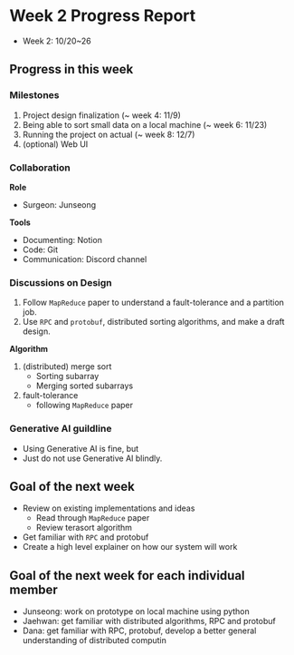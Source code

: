 # Week 2 Progress Report

- Week 2: 10/20~26

## Progress in this week

### Milestones

1. Project design finalization (~ week 4: 11/9)
2. Being able to sort small data on a local machine (~ week 6: 11/23)
3. Running the project on actual (~ week 8: 12/7)
4. (optional) Web UI

### Collaboration

**Role**

- Surgeon: Junseong

**Tools**

- Documenting: Notion
- Code: Git
- Communication: Discord channel

### Discussions on Design

1. Follow `MapReduce` paper to understand a fault-tolerance and a partition job.
2. Use `RPC` and `protobuf`, distributed sorting algorithms, and make a draft design.

**Algorithm**

1. (distributed) merge sort
    - Sorting subarray
    - Merging sorted subarrays
2. fault-tolerance
    - following `MapReduce` paper

### Generative AI guildline

- Using Generative AI is fine, but
- Just do not use Generative AI blindly.

## Goal of the next week

- Review on existing implementations and ideas
    - Read through `MapReduce` paper
    - Review terasort algorithm
- Get familiar with `RPC` and protobuf
- Create a high level explainer on how our system will work

## **Goal of the next week for each individual member**
- Junseong: work on prototype on local machine using python
- Jaehwan: get familiar with distributed algorithms, RPC and protobuf
- Dana: get familiar with RPC, protobuf, develop a better general understanding of distributed computin
